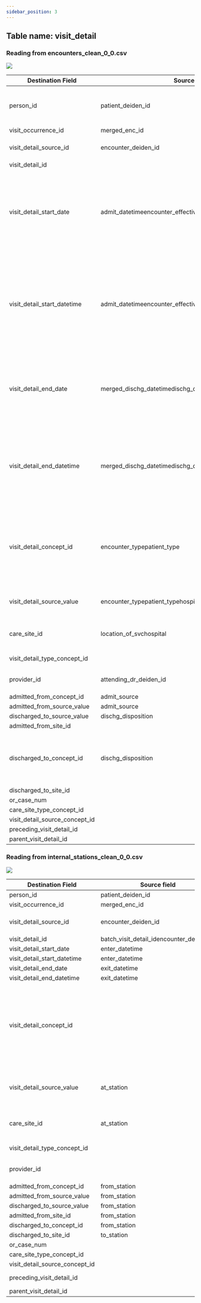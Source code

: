 ```yaml
---
sidebar_position: 3
---
```


## Table name: visit_detail

### Reading from encounters_clean_0_0.csv

![](../md_files/image5.png)

| Destination Field | Source field | Logic | Comment field |
| --- | --- | --- | --- |
| person_id | patient_deiden_id |  | Person ID is the source ID from IDR after the project name and deidentification database intialization date. |
| visit_occurrence_id | merged_enc_id |  |  |
| visit_detail_source_id | encounter_deiden_id |  | Populate encounter_deiden_id value |
| visit_detail_id |  |  | Auto increment |
| visit_detail_start_date | admit_datetimeencounter_effective_datemerged_admit_datetime |  | visit_detail_start_date is derived from admit_datetime. Please see the sheet map_table for additional mapping detailsWhen admit_datetime is null, populate visit_detail_start_date with encounter_effective_date |
| visit_detail_start_datetime | admit_datetimeencounter_effective_datemerged_admit_datetime |  | visit_detail_start_datetime comes from admit_datetime. Please see the sheet map_table for additional mapping detailsWhen admit_datetime is null, populate visit_detail_start_datetime with encounter_effective_date and default time to midnight |
| visit_detail_end_date | merged_dischg_datetimedischg_datetimeadmit_datetime |  | visit_detail_end_date will be populated with the date derived from  dischg_datetimeIf Dischg_datetime is null then populate visit_detail_end_date with the date derived from admit_datetime |
| visit_detail_end_datetime | merged_dischg_datetimedischg_datetimeadmit_datetime |  | If discharge datetime is not 23:59, then populate visit_detail_end_datetime as dischg_datetimeIf Dischg_datetime is null(i.e; when missing or when time in Dischg_datetime is 23:59) then populate visit_detail_end_datetime with   admit_datetime |
| visit_detail_concept_id | encounter_typepatient_type |  | The visit_detail_concept_id is derived from a curated map table based on the concatation of the patient and encounter types. Please see the sheet map_table for additional mapping details. |
| visit_detail_source_value | encounter_typepatient_typehospitalexternal_name |  | This is a combination of patient type, encounter type, hospital, and external name. |
| care_site_id | location_of_svchospital |  | Use combination of location_of_svc and hospital to lookup care site id |
| visit_detail_type_concept_id |  |  | Use standard concept for EHR DATA 32817. |
| provider_id | attending_dr_deiden_id |  | Populate attending_dr_deiden_id value |
| admitted_from_concept_id | admit_source |  |  |
| admitted_from_source_value | admit_source |  |  |
| discharged_to_source_value | dischg_disposition |  |  |
| admitted_from_site_id |  |  | Not Populated |
| discharged_to_concept_id | dischg_disposition |  | The discharge to Concept ID is derived from discharge disposition. Please see the sheet map_table for additional mapping details. |
| discharged_to_site_id |  |  | Not Populated |
| or_case_num |  |  | or_case_num |
| care_site_type_concept_id |  |  | Not Populated |
| visit_detail_source_concept_id |  |  | Not Populated |
| preceding_visit_detail_id |  |  | Populated through SQL |
| parent_visit_detail_id |  |  | Not populated |

### Reading from internal_stations_clean_0_0.csv

![](../md_files/image6.png)

| Destination Field | Source field | Logic | Comment field |
| --- | --- | --- | --- |
| person_id | patient_deiden_id |  |  |
| visit_occurrence_id | merged_enc_id |  |  |
| visit_detail_source_id | encounter_deiden_id |  | Populate encounter_deiden_id value |
| visit_detail_id | batch_visit_detail_idencounter_deiden_id |  | Auto increment |
| visit_detail_start_date | enter_datetime |  |  |
| visit_detail_start_datetime | enter_datetime |  |  |
| visit_detail_end_date | exit_datetime |  |  |
| visit_detail_end_datetime | exit_datetime |  |  |
| visit_detail_concept_id |  |  | The visit_detail_concept_id is derived from a curated map table based on the concatation of the patient and encounter types. Please see the sheet map_table for additional mapping details. |
| visit_detail_source_value | at_station |  | This is a combination of patient type, encounter type, hospital, and external name. |
| care_site_id | at_station |  | Use combination of location_of_svc and hospital to lookup care site id |
| visit_detail_type_concept_id |  |  | Use standard concept for EHR DATA 32817. |
| provider_id |  |  | Populate attending_dr_deiden_id value |
| admitted_from_concept_id | from_station |  |  |
| admitted_from_source_value | from_station |  |  |
| discharged_to_source_value | from_station |  |  |
| admitted_from_site_id | from_station |  | Not Populated |
| discharged_to_concept_id | from_station |  |  |
| discharged_to_site_id | to_station |  | Not Populated |
| or_case_num |  |  | or_case_num |
| care_site_type_concept_id |  |  | Not Populated |
| visit_detail_source_concept_id |  |  | Not Populated |
| preceding_visit_detail_id |  |  | Populated through SQL |
| parent_visit_detail_id |  |  | Not populated |

